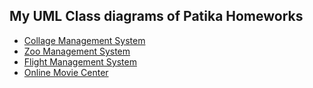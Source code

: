 ## My UML Class diagrams of Patika Homeworks

- [Collage Management System](hw1/readme.md)
- [Zoo Management System](hw2/readme.md)
- [Flight Management System](hw3/readme.md)
- [Online Movie Center](hw4/readme.md)
